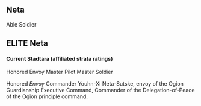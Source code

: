 ## Neta

Able Soldier


## ELITE Neta

#### Current Stadtara (affiliated strata ratings)
Honored Envoy
Master Pilot
Master Soldier

Honored _Envoy_ Commander Youhn-Xi Neta-Sutske, envoy of the Ogion Guardianship Executive Command, Commander of the Delegation-of-Peace of the Ogion principle command.

